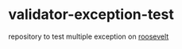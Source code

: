 # validator-exception-test
repository to test multiple exception on [roosevelt](https://github.com/rooseveltframework/roosevelt)
